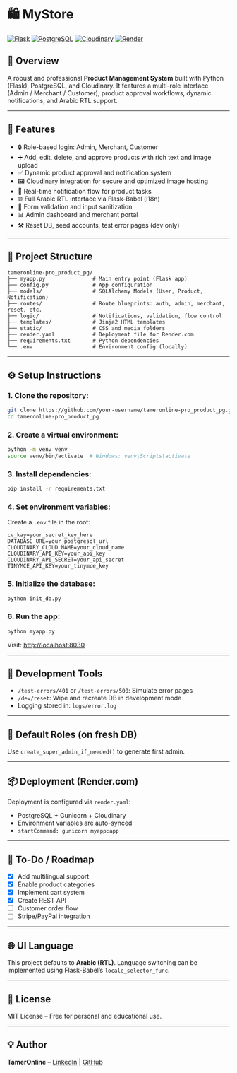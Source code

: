 # 🛍️ MyStore

[![Flask](https://img.shields.io/badge/Framework-Flask-blue)](https://flask.palletsprojects.com/)
[![PostgreSQL](https://img.shields.io/badge/Database-PostgreSQL-336791?logo=postgresql\&logoColor=white)](https://www.postgresql.org/)
[![Cloudinary](https://img.shields.io/badge/Media-Cloudinary-3448C5?logo=cloudinary\&logoColor=white)](https://cloudinary.com/)
[![Render](https://img.shields.io/badge/Deployed%20on-Render-46C1F6?logo=render\&logoColor=white)](https://render.com/)

## 🎯 Overview

A robust and professional **Product Management System** built with Python (Flask), PostgreSQL, and Cloudinary. It features a multi-role interface (Admin / Merchant / Customer), product approval workflows, dynamic notifications, and Arabic RTL support.

---

## 🚀 Features

* 🔒 Role-based login: Admin, Merchant, Customer
* ➕ Add, edit, delete, and approve products with rich text and image upload
* ✅ Dynamic product approval and notification system
* 🖼️ Cloudinary integration for secure and optimized image hosting
* 📨 Real-time notification flow for product tasks
* 🌐 Full Arabic RTL interface via Flask-Babel (i18n)
* 🧼 Form validation and input sanitization
* 📊 Admin dashboard and merchant portal
* 🛠️ Reset DB, seed accounts, test error pages (dev only)

---

## 🧱 Project Structure

```
tameronline-pro_product_pg/
├── myapp.py               # Main entry point (Flask app)
├── config.py              # App configuration
├── models/                # SQLAlchemy Models (User, Product, Notification)
├── routes/                # Route blueprints: auth, admin, merchant, reset, etc.
├── logic/                 # Notifications, validation, flow control
├── templates/             # Jinja2 HTML templates
├── static/                # CSS and media folders
├── render.yaml            # Deployment file for Render.com
├── requirements.txt       # Python dependencies
└── .env                   # Environment config (locally)
```

---

## ⚙️ Setup Instructions

### 1. Clone the repository:

```bash
git clone https://github.com/your-username/tameronline-pro_product_pg.git
cd tameronline-pro_product_pg
```

### 2. Create a virtual environment:

```bash
python -m venv venv
source venv/bin/activate  # Windows: venv\Scripts\activate
```

### 3. Install dependencies:

```bash
pip install -r requirements.txt
```

### 4. Set environment variables:

Create a `.env` file in the root:

```env
cv_kay=your_secret_key_here
DATABASE_URL=your_postgresql_url
CLOUDINARY_CLOUD_NAME=your_cloud_name
CLOUDINARY_API_KEY=your_api_key
CLOUDINARY_API_SECRET=your_api_secret
TINYMCE_API_KEY=your_tinymce_key
```

### 5. Initialize the database:

```bash
python init_db.py
```

### 6. Run the app:

```bash
python myapp.py
```

Visit: [http://localhost:8030](http://localhost:8030)

---

## 🧪 Development Tools

* `/test-errors/401` or `/test-errors/500`: Simulate error pages
* `/dev/reset`: Wipe and recreate DB in development mode
* Logging stored in: `logs/error.log`

---

## 👤 Default Roles (on fresh DB)

Use `create_super_admin_if_needed()` to generate first admin.

---

## 📦 Deployment (Render.com)

Deployment is configured via `render.yaml`:

* PostgreSQL + Gunicorn + Cloudinary
* Environment variables are auto-synced
* `startCommand: gunicorn myapp:app`

---

## 📌 To-Do / Roadmap

* [x] Add multilingual support
* [x] Enable product categories
* [x] Implement cart system
* [x] Create REST API
* [ ] Customer order flow
* [ ] Stripe/PayPal integration

---

## 🌐 UI Language

This project defaults to **Arabic (RTL)**. Language switching can be implemented using Flask-Babel’s `locale_selector_func`.

---

## 📝 License

MIT License – Free for personal and educational use.

---

## 💡 Author

**TamerOnline** – [LinkedIn](https://www.linkedin.com/in/tameronline/) | [GitHub](https://github.com/TamerOnLine)

